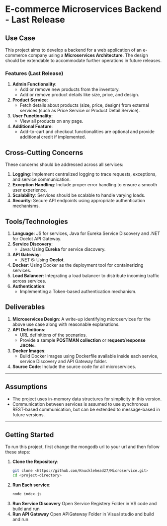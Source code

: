# E-commerce Microservices Backend - Last Release

## Use Case

This project aims to develop a backend for a web application of an e-commerce company using a **Microservices Architecture**. The design should be extendable to accommodate further operations in future releases.

### Features (Last Release)
1. **Admin Functionality**:
   - Add or remove new products from the inventory.
   - Add or remove product details like size, price, and design.
2. **Product Service**:
   - Fetch details about products (size, price, design) from external services (such as Price Service or Product Detail Service).
3. **User Functionality**:
   - View all products on any page.
4. **Additional Feature**:
   - Add-to-cart and checkout functionalities are optional and provide additional credit if implemented.

## Cross-Cutting Concerns
These concerns should be addressed across all services:
1. **Logging**: Implement centralized logging to trace requests, exceptions, and service communication.
2. **Exception Handling**: Include proper error handling to ensure a smooth user experience.
3. **Scalability**: Services should be scalable to handle varying loads.
4. **Security**: Secure API endpoints using appropriate authentication mechanisms.

## Tools/Technologies
1. **Language**: JS for services, Java for Eureka Service Discovery and .NET for Ocelot API Gateway.
2. **Service Discovery**: 
   - Java: Using **Eureka** for service discovery.
3. **API Gateway**: 
   - .NET 6: Using **Ocelot**.
4. **Docker**: Using Docker as the deployment tool for containerizing services.
5. **Load Balancer**: Integrating a load balancer to distribute incoming traffic across services.
6. **Authentication**: 
   - Implementing a Token-based authentication mechanism.

## Deliverables
1. **Microservices Design**: A write-up identifying microservices for the above use case along with reasonable explanations.
2. **API Definitions**:
   - URL definitions of the scenarios.
   - Provide a sample **POSTMAN collection** or **request/response JSONs**.
3. **Docker Images**:
   - Build Docker images using Dockerfile available inside each service, service Discovery and API Gateway folder.
4. **Source Code**: Include the source code for all microservices.


---

## Assumptions
- The project uses in-memory data structures for simplicity in this version.
- Communication between services is assumed to use synchronous REST-based communication, but can be extended to message-based in future versions.

---

## Getting Started
To run this project, first change the mongodb url to your url and then follow these steps:

1. **Clone the Repository**:
   ```bash
   git clone <https://github.com/Knucklehead27/Microservice.git>
   cd <project-directory>
2. **Run Each service**:
   ```cmd
   node index.js
3. **Run Service Discovery**
   Open Service Registery Folder in VS code and build and run
4. **Run API Gateway**
   Open APIGateway Folder in Visual studio and build and run

